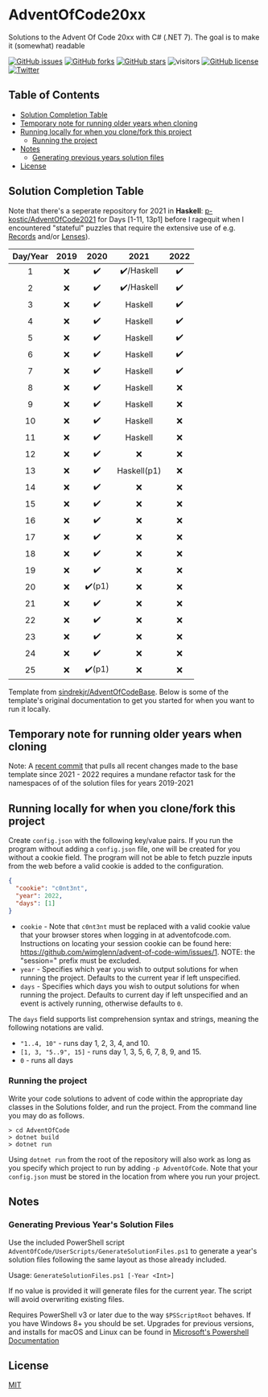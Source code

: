 


# AdventOfCode20xx
Solutions to the Advent Of Code 20xx with C# (.NET 7). The goal is to make it (somewhat) readable

[![GitHub issues](https://img.shields.io/github/issues/p-kostic/AdventOfCode2020)](https://github.com/p-kostic/AdventOfCode2020/issues)
[![GitHub forks](https://img.shields.io/github/forks/p-kostic/AdventOfCode2020)](https://github.com/p-kostic/AdventOfCode2020/network)
[![GitHub stars](https://img.shields.io/github/stars/p-kostic/AdventOfCode2020)](https://github.com/p-kostic/AdventOfCode2020/stargazers)
![visitors](https://visitor-badge.glitch.me/badge?page_id=p-kostic.adventofcode2020)
[![GitHub license](https://img.shields.io/github/license/p-kostic/AdventOfCode2020)](https://github.com/p-kostic/AdventOfCode2020/blob/master/LICENSE.md)
[![Twitter](https://img.shields.io/twitter/url?style=social&url=https%3A%2F%2Fgithub.com%2Fp-kostic%2FAdventOfCode2020)](https://twitter.com/intent/tweet?text=Wow:&url=https%3A%2F%2Fgithub.com%2Fp-kostic%2FAdventOfCode2020)

## Table of Contents
* [Solution Completion Table](https://github.com/p-kostic/AdventOfCode20xx#solution-completion-table)
* [Temporary note for running older years when cloning](https://github.com/p-kostic/AdventOfCode20xx#temporary-note-for-running-older-years-when-cloning)
* [Running locally for when you clone/fork this project](https://github.com/p-kostic/AdventOfCode20xx#running-locally-for-when-you-clonefork-this-project)
    * [Running the project](https://github.com/p-kostic/AdventOfCode20xx#running-the-project)
* [Notes](https://github.com/p-kostic/AdventOfCode20xx#notes)
    * [Generating previous years solution files](https://github.com/p-kostic/AdventOfCode20xx#generating-previous-years-solution-files)
* [License](https://github.com/p-kostic/AdventOfCode20xx#license)

## Solution Completion Table
Note that there's a seperate repository for 2021 in **Haskell**: [p-kostic/AdventOfCode2021](https://github.com/p-kostic/AdventOfCode2021) for Days [1-11, 13p1] before I ragequit when I encountered "stateful" puzzles that require the extensive use of e.g. [Records](https://en.wikibooks.org/wiki/Haskell/More_on_datatypes) and/or [Lenses](https://www.haskellforall.com/2013/05/program-imperatively-using-haskell.html)).

| Day/Year | 2019 | 2020 | 2021        | 2022 |
|:--------:|:----:|:----:|:-----------:|:----:|
|     1    |  ❌ |  ✔️ |  ✔️/Haskell |   ✔️  |
|     2    |  ❌ |  ✔️ |  ✔️/Haskell |   ✔️  |
|     3    |  ❌ |  ✔️ |  Haskell     |   ✔️  |
|     4    |  ❌ |  ✔️ |  Haskell     |   ✔️  |
|     5    |  ❌ |  ✔️ |  Haskell     |   ✔️  |
|     6    |  ❌ |  ✔️ |  Haskell     |   ✔️  |
|     7    |  ❌ |  ✔️ |  Haskell     |   ✔️  |
|     8    |  ❌ |  ✔️ |  Haskell     |   ❌  |
|     9    |  ❌ |  ✔️ |  Haskell     |   ❌  |
|    10    |  ❌ |  ✔️ |  Haskell     |   ❌  |
|    11    |  ❌ |  ✔️ |  Haskell     |   ❌  |
|    12    |  ❌ |  ✔️ |  ❌         |   ❌  |
|    13    |  ❌ |  ✔️ |  Haskell(p1) |   ❌  |
|    14    |  ❌ |  ✔️ |  ❌         |   ❌  |
|    15    |  ❌ |  ✔️ |  ❌         |   ❌  |
|    16    |  ❌ |  ✔️ |  ❌         |   ❌  |
|    17    |  ❌ |  ✔️ |  ❌         |   ❌  |
|    18    |  ❌ |  ✔️ |  ❌         |   ❌  |
|    19    |  ❌ |  ✔️ |  ❌         |   ❌  |
|    20    |  ❌ |  ✔️(p1) |  ❌         |   ❌  |
|    21    |  ❌ |  ✔️ |  ❌         |   ❌  |
|    22    |  ❌ |  ✔️ |  ❌         |   ❌  |
|    23    |  ❌ |  ✔️ |  ❌         |   ❌  |
|    24    |  ❌ |  ✔️ |  ❌         |   ❌  |
|    25    |  ❌ |  ✔️(p1) |  ❌         |   ❌  |

Template from [sindrekjr/AdventOfCodeBase](https://github.com/sindrekjr/AdventOfCodeBase). Below is some of the template's original documentation to get you started for when you want to run it locally. 

## Temporary note for running older years when cloning
Note: A [recent commit](https://github.com/p-kostic/AdventOfCode20xx/commit/ac0d6781f956d767602d385a22cb33c158e1769a) that pulls all recent changes made to the base template since 2021 - 2022 requires a mundane refactor task for the namespaces of of the solution files for years 2019-2021

## Running locally for when you clone/fork this project 
Create `config.json` with the following key/value pairs. If you run the program without adding a `config.json` file, one will be created for you without a cookie field. The program will not be able to fetch puzzle inputs from the web before a valid cookie is added to the configuration. 
```json
{
  "cookie": "c0nt3nt",
  "year": 2022,
  "days": [1] 
}
```

*  `cookie` - Note that `c0nt3nt` must be replaced with a valid cookie value that your browser stores when logging in at adventofcode.com. Instructions on locating your session cookie can be found here: https://github.com/wimglenn/advent-of-code-wim/issues/1. NOTE: the "session=" prefix must be excluded. 
*  `year` - Specifies which year you wish to output solutions for when running the project. Defaults to the current year if left unspecified.
*  `days` - Specifies which days you wish to output solutions for when running the project. Defaults to current day if left unspecified and an event is actively running, otherwise defaults to `0`.

The `days` field supports list comprehension syntax and strings, meaning the following notations are valid.
* `"1..4, 10"` - runs day 1, 2, 3, 4, and 10.
* `[1, 3, "5..9", 15]` - runs day 1, 3, 5, 6, 7, 8, 9, and 15.
* `0` - runs all days

### Running the project
Write your code solutions to advent of code within the appropriate day classes in the Solutions folder, and run the project. From the command line you may do as follows.
```
> cd AdventOfCode
> dotnet build
> dotnet run
```
Using `dotnet run` from the root of the repository will also work as long as you specify which project to run by adding `-p AdventOfCode`. Note that your `config.json` must be stored in the location from where you run your project.

## Notes
### Generating Previous Year's Solution Files
Use the included PowerShell script `AdventOfCode/UserScripts/GenerateSolutionFiles.ps1` to generate a year's solution files following the same layout as those already included.

Usage: `GenerateSolutionFiles.ps1 [-Year <Int>]`

If no value is provided it will generate files for the current year. The script will avoid overwriting existing files.  

Requires PowerShell v3 or later due to the way `$PSScriptRoot` behaves. If you have Windows 8+ you should be set. Upgrades for previous versions, and installs for macOS and Linux can be found in [Microsoft's Powershell Documentation](https://docs.microsoft.com/en-us/powershell/scripting/install/installing-powershell?view=powershell-7.1)

## License
[MIT](https://github.com/p-kostic/AdventOfCode20xx/blob/master/LICENSE.md)
